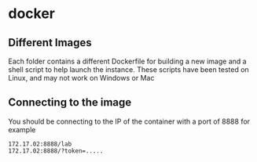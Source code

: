 # docker

## Different Images
Each folder contains a different Dockerfile for building a new image and a shell script to help launch the instance. These scripts have been tested on Linux, and may not work on  Windows or Mac

## Connecting to the image
You should be connecting to the IP of the container with a port of 8888 for example
```
172.17.02:8888/lab
172.17.02:8888/?token=.....
```

